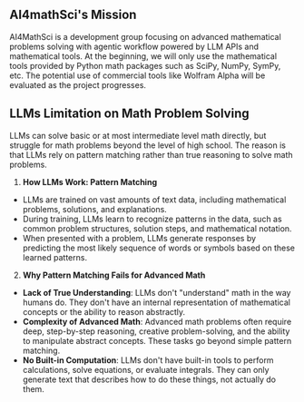 ## AI4mathSci's Mission
AI4MathSci is a development group focusing on advanced mathematical problems solving with agentic workflow powered by LLM APIs and mathematical tools. At the beginning, we will only use the mathematical tools provided by Python math packages such as SciPy, NumPy, SymPy, etc. The potential use of commercial tools like Wolfram Alpha will be evaluated as the project progresses.

## LLMs Limitation on Math Problem Solving
LLMs can solve basic or at most intermediate level math directly, but struggle for math problems beyond the level of high school. The reason is that LLMs rely on pattern matching rather than true reasoning to solve math problems.

1. **How LLMs Work: Pattern Matching**
- LLMs are trained on vast amounts of text data, including mathematical problems, solutions, and explanations.
- During training, LLMs learn to recognize patterns in the data, such as common problem structures, solution steps, and mathematical notation.
- When presented with a problem, LLMs generate responses by predicting the most likely sequence of words or symbols based on these learned patterns.

2. **Why Pattern Matching Fails for Advanced Math**
- **Lack of True Understanding**: LLMs don't "understand" math in the way humans do. They don't have an internal representation of mathematical concepts or the ability to reason abstractly.
- **Complexity of Advanced Math**: Advanced math problems often require deep, step-by-step reasoning, creative problem-solving, and the ability to manipulate abstract concepts. These tasks go beyond simple pattern matching.
- **No Built-in Computation**: LLMs don't have built-in tools to perform calculations, solve equations, or evaluate integrals. They can only generate text that describes how to do these things, not actually do them.
